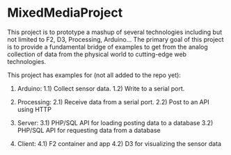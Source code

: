
MixedMediaProject
=================

This project is to prototype a mashup of several technologies including 
but not limited to F2, D3, Processing, Arduino... The primary goal of
this project is to provide a fundamental bridge of examples to get from
the analog collection of data from the physical world to cutting-edge 
web technologies.


This project has examples for (not all added to the repo yet):

  1) Arduino:
    1.1) Collect sensor data.
    1.2) Write to a serial port.
  
  2) Processing:
    2.1) Receive data from a serial port.
    2.2) Post to an API using HTTP
    
  3) Server:
    3.1) PHP/SQL API for loading posting data to a database
    3.2) PHP/SQL API for requesting data from a database
    
  4) Client:
    4.1) F2 container and app
    4.2) D3 for visualizing the sensor data
